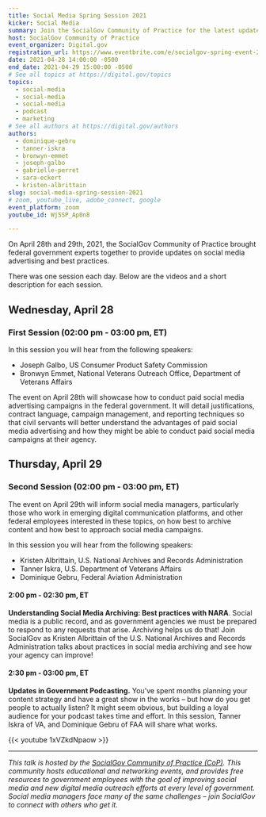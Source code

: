 ```yaml
---
title: Social Media Spring Session 2021
kicker: Social Media
summary: Join the SocialGov Community of Practice for the latest updates on social media topics including advertising campaigns, content archiving, and podcasting.
host: SocialGov Community of Practice
event_organizer: Digital.gov
registration_url: https://www.eventbrite.com/e/socialgov-spring-event-2021-tickets-151530260087
date: 2021-04-28 14:00:00 -0500
end_date: 2021-04-29 15:00:00 -0500
# See all topics at https://digital.gov/topics
topics:
  - social-media
  - social-media
  - social-media
  - podcast
  - marketing
# See all authors at https://digital.gov/authors
authors:
  - dominique-gebru
  - tanner-iskra
  - bronwyn-emmet
  - joseph-galbo
  - gabrielle-perret
  - sara-eckert
  - kristen-albrittain
slug: social-media-spring-session-2021
# zoom, youtube_live, adobe_connect, google
event_platform: zoom
youtube_id: Wj5SP_Ap0n8

---
```


On April 28th and 29th, 2021, the SocialGov Community of Practice brought federal government experts together to provide updates on social media advertising and best practices.

There was one session each day. Below are the videos and a short description for each session.

## Wednesday, April 28

### First Session (02:00 pm - 03:00 pm, ET)

In this session you will hear from the following speakers:

* Joseph Galbo, US Consumer Product Safety Commission
* Bronwyn Emmet, National Veterans Outreach Office, Department of Veterans Affairs

The event on April 28th will showcase how to conduct paid social media advertising campaigns in the federal government. It will detail justifications, contract language, campaign management, and reporting techniques so that civil servants will better understand the advantages of paid social media advertising and how they might be able to conduct paid social media campaigns at their agency.

## Thursday, April 29

### Second Session (02:00 pm - 03:00 pm, ET)

The event on April 29th will inform social media managers, particularly those who work in emerging digital communication platforms, and other federal employees interested in these topics, on how best to archive content and how best to approach social media campaigns.

In this session you will hear from the following speakers:

* Kristen Albrittain,  U.S. National Archives and Records Administration
* Tanner Iskra, U.S. Department of Veterans Affairs
* Dominique Gebru, Federal Aviation Administration

#### 2:00 pm - 02:30 pm, ET

**Understanding Social Media Archiving: Best practices with NARA**. Social media is a public record, and as government agencies we must be prepared to respond to any requests that arise. Archiving helps us do that! Join SocialGov as Kristen Albrittain of the U.S. National Archives and Records Administration talks about practices in social media archiving and see how your agency can improve!

#### 2:30 pm - 03:00 pm, ET

**Updates in Government Podcasting.** You’ve spent months planning your content strategy and have a great show in the works – but how do you get people to actually listen? It might seem obvious, but building a loyal audience for your podcast takes time and effort. In this session, Tanner Iskra of VA, and Dominique Gebru of FAA will share what works.

{{< youtube 1xVZkdNpaow >}}

- - -

*This talk is hosted by the [SocialGov Community of Practice (CoP)](https://digital.gov/communities/social-media/). This community hosts educational and networking events, and provides free resources to government employees with the goal of improving social media and new digital media outreach efforts at every level of government. Social media managers face many of the same challenges – join SocialGov to connect with others who get it.*
